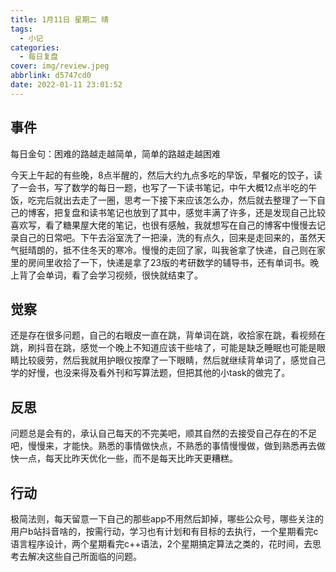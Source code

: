 ```yaml
---
title: 1月11日 星期二 晴
tags:
  - 小记
categories:
  - 每日复盘
cover: img/review.jpeg
abbrlink: d5747cd0
date: 2022-01-11 23:01:52
---
```


## 事件

每日金句：困难的路越走越简单，简单的路越走越困难

今天上午起的有些晚，8点半醒的，然后大约九点多吃的早饭，早餐吃的饺子，读了一会书，写了数学的每日一题，也写了一下读书笔记，中午大概12点半吃的午饭，吃完后就出去走了一圈，思考一下接下来应该怎么办，然后就去整理了一下自己的博客，把复盘和读书笔记也放到了其中，感觉丰满了许多，还是发现自己比较喜欢写，看了糖果屋大佬的笔记，也很有感触，我就想写在自己的博客中慢慢去记录自己的日常吧。下午去浴室洗了一把澡，洗的有点久，回来是走回来的，虽然天气挺晴朗的，抵不住冬天的寒冷。慢慢的走回了家，叫我爸拿了快递，自己则在家里的房间里收拾了一下，快递是拿了23版的考研数学的辅导书，还有单词书。晚上背了会单词，看了会学习视频，很快就结束了。

## 觉察

还是存在很多问题，自己的右眼皮一直在跳，背单词在跳，收拾家在跳，看视频在跳，刷抖音在跳，感觉一个晚上不知道应该干些啥了，可能是缺乏睡眠也可能是眼睛比较疲劳，然后我就用护眼仪按摩了一下眼睛，然后就继续背单词了，感觉自己学的好慢，也没来得及看外刊和写算法题，但把其他的小task的做完了。

## 反思

问题总是会有的，承认自己每天的不完美吧，顺其自然的去接受自己存在的不足吧，慢慢来，才能快。熟悉的事情做快点，不熟悉的事情慢慢做，做到熟悉再去做快一点，每天比昨天优化一些，而不是每天比昨天更糟糕。

## 行动

极简法则，每天留意一下自己的那些app不用然后卸掉，哪些公众号，哪些关注的用户b站抖音啥的，按需行动，学习也有计划和有目标的去执行，一个星期看完c语言程序设计，两个星期看完c++语法，2个星期搞定算法之类的，花时间，去思考去解决这些自己所面临的问题。